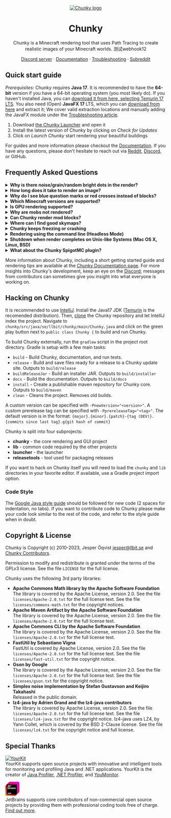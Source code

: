 <p align="center">
  <a href="http://chunky.llbit.se" rel="noopener" target="_blank"><img width="100" src="https://raw.githubusercontent.com/llbit/chunky-docs/master/images/logo.png" alt="Chunky logo"></a>
</p>
<h1 align="center">Chunky</h1>
<div align="center">

Chunky is a Minecraft rendering tool that uses Path Tracing to create realistic images of your Minecraft worlds. 测试webhook12

[Discord server][chunky-discord] ·
[Documentation][chunky-dev] ·
[Troubleshooting][chunky-dev-troubleshooting] ·
[Subreddit][chunky-reddit]

</div>

## Quick start guide

_Prerequisites:_ Chunky requires **Java 17**. It is recommended to have the **64-bit** version if you have a 64-bit operating system (you most likely do). If you haven't installed Java, you can [download it from here, selecting Temurin 17 LTS][jdk]. You also need (Open) **JavaFX 17** LTS, which you can [download from here][jfx] and extract it; We cover valid extraction locations and manually adding the JavaFX module under the [Troubleshooting article][chunky-dev-troubleshooting].

1. Download [the Chunky Launcher][chunkylauncherjar] and open it
2. Install the latest version of Chunky by clicking on _Check for Updates_
3. Click on _Launch Chunky_ start rendering your beautiful buildings

For guides and more information please checkout the [Documentation][chunky-dev]. If you have any questions, please don't hesitate to reach out via [Reddit][chunky-reddit], [Discord][chunky-discord], or GitHub.

## Frequently Asked Questions

<details>
<summary><strong>Why is there noise/grain/random bright dots in the render?</strong></summary>

> This is not a bug, but an unfortunate effect of [the rendering algorithm][chunky-dev-rendering] used in Chunky. Torches and other small light sources cause a very random illumination and it takes a long time to render such light nicely.
>
> You can disable emitters under the Lighting tab in the Render Controls dialog to remove most of the random bright dots. Note that rendering for a longer time will eventually remove the noise, though it may take a very long time.
>
> Another way of removing the noise is using the [Denoiser Plugin][chunky-denoiser]. While this can yield good results in most cases, it may distort the image in some cases.

</details>

<details>
<summary><strong>How long does it take to render an image?</strong></summary>

> This depends on your CPU, the size of the image and the lighting conditions of the scene you are rendering. You can use the tips from the previous answer to get away with shorter render times.

</details>

<details>
<summary><strong>Why do I see blue question marks or red crosses instead of blocks?</strong></summary>

> Chunky renders blue question marks for unsupported blocks. Maybe your Chunky version is outdated or the block is not yet supported. If the latter is the case, please file a bug report.
>
> Red crosses are caused by missing textures. Please ensure that you're using a texturepack for the Minecraft version for the world you are rendering.

</details>

<details>
<summary><strong>Which Minecraft versions are supported?</strong></summary>

> Chunky 2.4.4 supports Minecraft 1.2-1.19.2 worlds and Cubic Chunks for Minecraft 1.10-1.12 worlds.
>
> We typically add new blocks shortly after a new Minecraft snapshot is released. Use the latest Chunky snapshot to render them until a new Chunky version is released.

</details>

<details>
<summary><strong>Is GPU rendering supported?</strong></summary>

> There is a work-in-progress [OpenCL plugin for Chunky][chunky-opencl]. If you'd like to help with this, PRs are welcome!

</details>

<details>
<summary><strong>Why are mobs not rendered?</strong></summary>

> Chunky currently can't render all entities. Future support for rendering more entities is planned, so stay tuned!

</details>

<details>
<summary><strong>Can Chunky render mod blocks?</strong></summary>

> No. Due to the vast number of mods, this is not feasible at the moment. However support for JSON-defined block models is being worked on.

</details>

<details>
<summary><strong>Where can I find good skymaps?</strong></summary>

> The [skymaps page][chunky-dev-skymaps] has some good links. Another good place is the #skymaps channel on our [Discord server][chunky-discord].

</details>

<details>
<summary><strong>Chunky keeps freezing or crashing</strong></summary>

> Chunky uses a lot of memory. If Chunky has too little memory to work with it may slow down to a crawl or crash. The memory limit can be increased in the Chunky Launcher.

</details>

<details>
<summary><strong>Rendering using the command line (Headless Mode)</strong></summary>

> It is possible to render a scene from the command line. First set up a scene
> using the GUI. Don't forget to save the scene. Then run the following on the
> command line:
>
>     java -jar chunky.jar -render SceneName
>
> Where SceneName is the name of the scene to render. You can read more about [headless rendering here.][chunky-dev-headless]

</details>

<details>
<summary><strong>Shutdown when render completes on Unix-like Systems (Mac OS X, Linux, BSD)</strong></summary>

> In the Advanced tab of the Render Controls window, you can check the checkbox
> that says "Shutdown when render completes" to shut down your computer when the
> set SPP target is reached. (This can be toggled while rendering.)
>
> On Unix-like systems, the `shutdown` terminal command has to be run as root
> using `sudo`. For various reasons, Chunky cannot prompt for the password to
> `sudo`, so you must configure your system to allow the command to run without a
> password.
>
> Open a terminal (such as bash) and run `sudo visudo`, providing your password.
>
> Add the following line at the end of the file: (press Insert to type)
>
>     %user_name ALL=(ALL) NOPASSWD: /sbin/shutdown
>
> Replace `user_name` with your username.
>
> Press Escape, then type `:wq`.
>
> You may need to restart or log out and in for this to take effect.
>
> This will only allow `sudo shutdown` to run without a password; no other
> commands run with `sudo` will be affected.

</details>

<details>
<summary><strong>What about the Chunky SpigotMC plugin?</strong></summary>

> The [Chunky SpigotMC plugin](https://www.spigotmc.org/resources/chunky.81534/) is an unfortunate name collision and is unrelated to this project. Chunky (SpigotMC plugin) is a handy plugin to quickly pre-generate server chunks should you need that functionality. You can also find [Chunky (SpigotMC Plugin) on GitHub](https://github.com/pop4959/Chunky).

</details>

More information about Chunky, including a short getting started guide and
rendering tips are available at the [Chunky Documentation page][chunky-dev]. For more insights into Chunky's development, keep an eye on the [Discord][chunky-discord]; messages from contributors can sometimes give you insight into what everyone is working on.

## Hacking on Chunky

It is recommended to use [IntelliJ](https://www.jetbrains.com/idea/).
Install the Java17 JDK ([Temurin](https://adoptium.net/) is the recomended distribution).
Then, [clone](https://www.jetbrains.com/help/idea/set-up-a-git-repository.html#clone-repo) the Chunky
repository and let IntelliJ index the project. Navigate to `chunky/src/java/se/llbit/chunky/main/Chunky.java` and
click on the green play button next to `public class Chunky {` to build and run Chunky.

To build Chunky externally, run the `gradlew` script in the project root directory. Gradle is setup with a few
main tasks:

- `build` - Build Chunky, documentation, and run tests.
- `release` - Build and save files ready for a release to a Chunky update site. Outputs to `build/release`
- `buildReleaseJar` - Build an installer JAR. Outputs to `build/installer`
- `docs` - Build the documentation. Outputs to `build/docs`
- `install` - Create a publishable maven repository for Chunky core. Outputs to `build/maven`
- `clean` - Cleans the project. Removes old builds.

A custom version can be specified with `-PnewVersion="<version>"`. A custom prerelease tag can be specified with
`-PprereleaseTag="<tag>"`. The default version is in the format: `{major}.{minor}.{patch}-{tag (DEV)}.{commits since last tag}.g{git hash of commit}`

Chunky is split into four subprojects:

- **chunky** - the core rendering and GUI project
- **lib** - common code required by the other projects
- **launcher** - the launcher
- **releasetools** - tool used for packaging releases

If you want to hack on Chunky itself you will need to load the `chunky` and
`lib` directories in your favorite editor. If available, use a Gradle project
import option.

### Code Style

The [Google Java style guide][google-styleguide] should be followed for new code (2 spaces for
indentation, no tabs). If you want to contribute code to Chunky please make
your code look similar to the rest of the code, and refer to the style guide
when in doubt.

## Copyright & License

Chunky is Copyright (c) 2010-2023, Jesper Öqvist <jesper@llbit.se> and [Chunky Contributors][chunky-contributors].

Permission to modify and redistribute is granted under the terms of
the GPLv3 license. See the file `LICENSE` for the full license.

Chunky uses the following 3rd party libraries:

- **Apache Commons Math library by the Apache Software Foundation**  
  The library is covered by the Apache License, version 2.0.
  See the file `licenses/Apache-2.0.txt` for the full license text.
  See the file `licenses/commons-math.txt` for the copyright notices.
- **Apache Maven Artifact by the Apache Software Foundation**  
  The library is covered by the Apache License, version 2.0.
  See the file `licenses/Apache-2.0.txt` for the full license text.
- **Apache Commons CLI by the Apache Software Foundation**  
  The library is covered by the Apache License, version 2.0.
  See the file `licenses/Apache-2.0.txt` for the full license text.
- **FastUtil by Sebastiano Vigna**  
  FastUtil is covered by Apache License, version 2.0.
  See the file `licenses/Apache-2.0.txt` for the full license text.
  See the file `licenses/fast-util.txt` for the copyright notice.
- **Gson by Google**  
  The library is covered by the Apache License, version 2.0.
  See the file `licenses/Apache-2.0.txt` for the full license text.
  See the file `licenses/gson.txt` for the copyright notice.
- **Simplex noise implementation by Stefan Gustavson and Keijiro Takahashi**  
  Released in the public domain.
- **lz4-java by Adrien Grand and the lz4-java contributors**  
  The library is covered by Apache License, version 2.0.
  See the file `licenses/Apache-2.0.txt` for the full license text.
  See the file `licenses/lz4-java.txt` for the copyright notice.
  lz4-java uses LZ4, by Yann Collet, which is covered by the BSD 2-Clause license. See the file `licenses/lz4.txt` for the copyright notice and full license.

## Special Thanks

<a href="https://www.yourkit.com/"><img src="https://www.yourkit.com/images/yklogo.png" alt="YourKit"></a><br/>
YourKit supports open source projects with innovative and intelligent tools for monitoring and profiling Java and .NET applications. YourKit is the creator of <a href="https://www.yourkit.com/java/profiler">Java Profiler</a>, <a href="https://www.yourkit.com/.net/profiler">.NET Profiler</a>, and <a href="https://www.yourkit.com/youmonitor">YouMonitor</a>.

<a href="https://www.jetbrains.com/"><img src="https://raw.githubusercontent.com/JetBrains/logos/master/web/jetbrains/jetbrains-simple.svg" height="44" title="Copyright © 2000-2022 JetBrains s.r.o. JetBrains and the JetBrains logo are registered trademarks of JetBrains s.r.o."></a><br/>
JetBrains supports core contributors of non-commercial open source projects by providing them with professional coding tools free of charge. <a href="https://jb.gg/OpenSourceSupport"> Find out more</a>.

[chunky-dev]: https://chunky-dev.github.io/docs/
[chunky-dev-troubleshooting]: https://chunky-dev.github.io/docs/support/troubleshooting/
[chunky-reddit]: http://www.reddit.com/r/chunky
[chunky-dev-headless]: https://chunky-dev.github.io/docs/reference/user_interface/chunky_launcher/headless/
[google-styleguide]: https://google.github.io/styleguide/javaguide.html
[chunky-releasetools]: https://github.com/llbit/chunky-releasetools
[chunky-contributors]: https://github.com/chunky-dev/chunky/graphs/contributors
[chunky-dev-rendering]: https://chunky-dev.github.io/docs/user_guides/introduction/path_tracing/
[chunky-denoiser]: https://github.com/leMaik/chunky-denoiser
[chunky-dev-skymaps]: https://chunky-dev.github.io/docs/user_guides/skymaps/
[chunkylauncherjar]: http://chunkyupdate.lemaik.de/ChunkyLauncher.jar
[jdk]: https://adoptium.net/
[chunky-opencl]: https://github.com/chunky-dev/chunky-opencl
[chunky-discord]: https://discord.gg/VqcHpsF
[jfx]: https://gluonhq.com/products/javafx/
